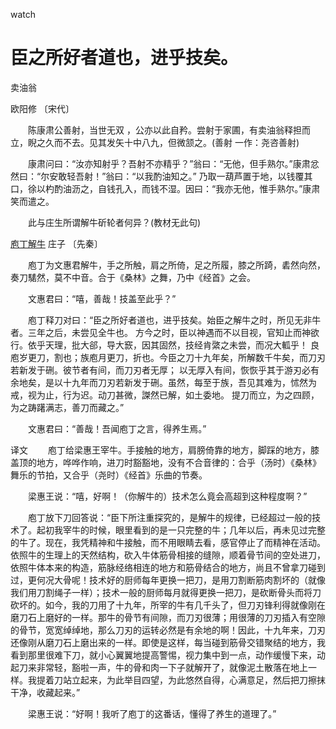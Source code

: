 watch
# 臣之所好者道也，进乎技矣。

卖油翁

欧阳修 〔宋代〕

　　陈康肃公善射，当世无双 ，公亦以此自矜。尝射于家圃，有卖油翁释担而立，睨之久而不去。见其发矢十中八九，但微颔之。(善射 一作：尧咨善射)

　　康肃问曰：“汝亦知射乎？吾射不亦精乎？”翁曰：“无他，但手熟尔。”康肃忿然曰：“尔安敢轻吾射！”翁曰：“以我酌油知之。”
乃取一葫芦置于地，以钱覆其口，徐以杓酌油沥之，自钱孔入，而钱不湿。因曰：“我亦无他，惟手熟尔。”康肃笑而遣之。

　　此与庄生所谓解牛斫轮者何异？(教材无此句)


[庖丁解牛](https://so.gushiwen.cn/shiwenv_8def13da8f71.aspx)
庄子 〔先秦〕

　　庖丁为文惠君解牛，手之所触，肩之所倚，足之所履，膝之所踦，砉然向然，奏刀騞然，莫不中音。合于《桑林》之舞，乃中《经首》之会。

　　文惠君曰：“嘻，善哉！技盖至此乎？”

　　庖丁释刀对曰：“臣之所好者道也，进乎技矣。始臣之解牛之时，所见无非牛者。三年之后，未尝见全牛也。
方今之时，臣以神遇而不以目视，官知止而神欲行。依乎天理，批大郤，导大窾，因其固然，技经肯綮之未尝，而况大軱乎！
良庖岁更刀，割也；族庖月更刀，折也。今臣之刀十九年矣，所解数千牛矣，而刀刃若新发于硎。彼节者有间，而刀刃者无厚；
以无厚入有间，恢恢乎其于游刃必有余地矣，是以十九年而刀刃若新发于硎。虽然，每至于族，吾见其难为，怵然为戒，视为止，行为迟。动刀甚微，謋然已解，如土委地。
提刀而立，为之四顾，为之踌躇满志，善刀而藏之。”

　　文惠君曰：“善哉！吾闻庖丁之言，得养生焉。”

译文
　　庖丁给梁惠王宰牛。手接触的地方，肩膀倚靠的地方，脚踩的地方，膝盖顶的地方，哗哗作响，进刀时豁豁地，没有不合音律的：合乎（汤时）《桑林》舞乐的节拍，又合乎（尧时）《经首》乐曲的节奏。

　　梁惠王说：“嘻，好啊！（你解牛的）技术怎么竟会高超到这种程度啊？”

　　庖丁放下刀回答说：“臣下所注重探究的，是解牛的规律，已经超过一般的技术了。起初我宰牛的时候，眼里看到的是一只完整的牛；几年以后，再未见过完整的牛了。现在，我凭精神和牛接触，而不用眼睛去看，感官停止了而精神在活动。依照牛的生理上的天然结构，砍入牛体筋骨相接的缝隙，顺着骨节间的空处进刀，依照牛体本来的构造，筋脉经络相连的地方和筋骨结合的地方，尚且不曾拿刀碰到过，更何况大骨呢！技术好的厨师每年更换一把刀，是用刀割断筋肉割坏的（就像我们用刀割绳子一样）；技术一般的厨师每月就得更换一把刀，是砍断骨头而将刀砍坏的。如今，我的刀用了十九年，所宰的牛有几千头了，但刀刃锋利得就像刚在磨刀石上磨好的一样。那牛的骨节有间隙，而刀刃很薄；用很薄的刀刃插入有空隙的骨节，宽宽绰绰地，那么刀刃的运转必然是有余地的啊！因此，十九年来，刀刃还像刚从磨刀石上磨出来的一样。即使是这样，每当碰到筋骨交错聚结的地方，我看到那里很难下刀，就小心翼翼地提高警惕，视力集中到一点，动作缓慢下来，动起刀来非常轻，豁啦一声，牛的骨和肉一下子就解开了，就像泥土散落在地上一样。我提着刀站立起来，为此举目四望，为此悠然自得，心满意足，然后把刀擦抹干净，收藏起来。”

　　梁惠王说：“好啊！我听了庖丁的这番话，懂得了养生的道理了。”








